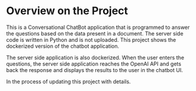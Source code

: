 # Overview on the Project

This is a Conversational ChatBot application that is programmed to answer the questions based on the data present in a document. The server side code is written in Python and is not uploaded. This project shows the dockerized version of the chatbot application.


The server side application is also dockerized. When the user enters the questions, the server side application reaches the OpenAI API and gets back the response and displays the results to the user in the chatbot UI. 

In the process of updating this project with details. 


